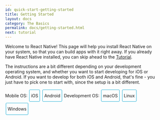 ```yaml
---
id: quick-start-getting-started
title: Getting Started
layout: docs
category: The Basics
permalink: docs/getting-started.html
next: tutorial
---
```


Welcome to React Native! This page will help you install React Native on
your system, so that you can build apps with it right away. If you already
have React Native installed, you can skip ahead to the
[Tutorial](/react-native/docs/tutorial.html).

The instructions are a bit different depending on your development operating system, and whether you want to start developing for iOS or Android. If you
want to develop for both iOS and Android, that's fine - you just have to pick
one to start with, since the setup is a bit different.

<div class="toggler">
  <style>
    .toggler a {
      display: inline-block;
      padding: 10px 5px;
      margin: 2px;
      border: 1px solid #05A5D1;
      border-radius: 3px;
      text-decoration: none !important;
    }
    .display-os-mac .toggler .button-mac,
    .display-os-linux .toggler .button-linux,
    .display-os-windows .toggler .button-windows,
    .display-platform-ios .toggler .button-ios,
    .display-platform-android .toggler .button-android {
      background-color: #05A5D1;
      color: white;
    }
    block { display: none; }
    .display-platform-ios.display-os-mac .ios.mac,
    .display-platform-ios.display-os-linux .ios.linux,
    .display-platform-ios.display-os-windows .ios.windows,
    .display-platform-android.display-os-mac .android.mac,
    .display-platform-android.display-os-linux .android.linux,
    .display-platform-android.display-os-windows .android.windows {
      display: block;
    }
  </style>
  <span>Mobile OS:</span>
  <a href="javascript:void(0);" class="button-ios" onclick="display('platform', 'ios')">iOS</a>
  <a href="javascript:void(0);" class="button-android" onclick="display('platform', 'android')">Android</a>
  <span>Development OS:</span>
  <a href="javascript:void(0);" class="button-mac" onclick="display('os', 'mac')">macOS</a>
  <a href="javascript:void(0);" class="button-linux" onclick="display('os', 'linux')">Linux</a>
  <a href="javascript:void(0);" class="button-windows" onclick="display('os', 'windows')">Windows</a>
</div>

<block class="linux windows ios" />

## Unsupported

<div>Unfortunately, Apple only lets you develop for iOS on a Mac. If you want to build an iOS app but you don't have a Mac yet, you can try starting with the <a href="" onclick="display('platform', 'android')">Android</a> instructions instead.</div>

<center><img src="img/react-native-sorry-not-supported.png" width="150"></img></center>

<block class="mac ios" />

## Installing Dependencies

You will need Node.js, Watchman, the React Native command line interface, and Xcode.

<block class="mac android" />

## Installing Dependencies

You will need Node.js, Watchman, the React Native command line interface, and Android Studio.

<block class="windows linux android" />

## Installing Dependencies

You will need Node.js, the React Native command line interface, and Android Studio.

<block class="mac ios android" />

### Node, Watchman

We recommend installing Node and Watchman using [Homebrew](http://brew.sh/). Run the following commands in a Terminal after installing Homebrew:

```
brew install node
brew install watchman
```

> [Watchman](https://facebook.github.io/watchman) is a tool by Facebook for watching
changes in the filesystem. It is highly recommended you install it for better performance.

<block class="linux android" />

### Node

Follow the [installation instructions for your Linux distribution](https://nodejs.org/en/download/package-manager/) to install Node.js 4 or newer.

<block class='windows android' />

### Node

We recommend installing Node.js and Python2 via [Chocolatey](https://chocolatey.org), a popular package manager for Windows. Open a Command Prompt as Administrator, then run:

```
choco install nodejs.install
choco install python2
```

> You can find additional installation options on [Node.js's Downloads page](https://nodejs.org/en/download/).

<block class="mac ios android" />

### The React Native CLI

Node.js comes with npm, which lets you install the React Native command line interface.

Run the following command in a Terminal:

```
npm install -g react-native-cli
```

> If you get an error like `Cannot find module 'npmlog'`, try installing npm directly: `curl -0 -L http://npmjs.org/install.sh | sudo sh`.

<block class="windows linux android" />

### The React Native CLI

Node.js comes with npm, which lets you install the React Native command line interface.

Run the following command in a Terminal:

```
npm install -g react-native-cli
```

> If you get an error like `Cannot find module 'npmlog'`, try installing npm directly: `curl -0 -L http://npmjs.org/install.sh | sudo sh`.

<block class="mac ios" />

### Xcode

The easiest way to install Xcode is via the [Mac App Store](https://itunes.apple.com/us/app/xcode/id497799835?mt=12). Installing Xcode will also install the iOS Simulator and all the necessary tools to build your iOS app.

<block class="mac linux windows android" />

### Android Development Environment

Setting up your development environment can be somewhat tedious if you're new to Android development. If you're already familiar with Android development, there are a few things you may need to configure. In either case, please make sure to carefully follow the next few steps.

#### 1. Download and install Android Studio

[Android Studio](https://developer.android.com/studio/install.html) provides the Android SDK and AVD (emulator) required to run and test your React Native apps.

<block class="mac android" />

> Android Studio requires the [Java SE Development Kit(JDK)](http://www.oracle.com/technetwork/java/javase/downloads/jdk8-downloads-2133151.html), version 8. You can type `javac -version` in a terminal to see what version you have, if any.

```
$ javac -version
javac 1.8.0_111
```

> The version string `1.8.x_xxx` corresponds to JDK 8.

<block class="mac windows android" />

#### 2. Install the AVD and HAXM

Choose `Custom` installation when running Android Studio for the first time. Make sure the boxes next to all of the following are checked:

- `Android SDK`
- `Android SDK Platform`
- `Performance (Intel ® HAXM)`
- `Android Virtual Device`

Then, click "Next" to install all of these components.

> If you've already installed Android Studio before, you can still [install HAXM](https://software.intel.com/en-us/android/articles/installation-instructions-for-intel-hardware-accelerated-execution-manager-windows) without performing a custom installation.

<block class="linux android" />

#### 2. Install the AVD and configure VM acceleration

Choose `Custom` installation when running Android Studio for the first time. Make sure the boxes next to all of the following are checked:

- `Android SDK`
- `Android SDK Platform`
- `Android Virtual Device`

Click "Next" to install all of these components, then [configure VM acceleration](https://developer.android.com/studio/run/emulator-acceleration.html#vm-linux) on your system.

<block class="mac linux windows android" />

#### 3. Install the Android 6.0 (Marshmallow) SDK

Android Studio installs the most recent Android SDK by default. React Native, however, requires the `Android 6.0 (Marshmallow)` SDK. To install it, launch the SDK Manager, click on "Configure" in the "Welcome to Android Studio" screen.

> The SDK Manager can also be found within the Android Studio "Preferences" menu, under **Appearance & Behavior** → **System Settings** → **Android SDK**.

Select "SDK Platforms" from within the SDK Manager, then check the box next to "Show Package Details". Look for and expand the `Android 6.0 (Marshmallow)` entry, then make sure the following items are all checked:

- `Google APIs`
- `Intel x86 Atom System Image`
- `Intel x86 Atom_64 System Image`

Next, select "SDK Tools" and check the box next to "Show Package Details" here as well. Look for and expand the "Android SDK Build Tools" entry, then make sure that `Android SDK Build-Tools 23.0.1` is selected.

Finally, click "Apply" to download and install the Android SDK and related build tools.

<block class="mac windows linux android" />

#### 4. Set up the ANDROID_HOME environment variable

The React Native command line interface requires the `ANDROID_HOME` environment variable to be set up.

<block class="mac android" />

Add the following lines to your `~/.bashrc` (or equivalent) config file:

```
export ANDROID_HOME=${HOME}/Library/Android/sdk
export PATH=${PATH}:${ANDROID_HOME}/tools
export PATH=${PATH}:${ANDROID_HOME}/platform-tools
```

> Please make sure you export the correct path for `ANDROID_HOME`. If you installed the Android SDK using Homebrew, it would be located at `/usr/local/opt/android-sdk`.

<block class="linux android" />

Add the following lines to your `~/.bashrc` (or equivalent) config file:

```
export ANDROID_HOME=${HOME}/Android/Sdk
export PATH=${PATH}:${ANDROID_HOME}/tools
export PATH=${PATH}:${ANDROID_HOME}/platform-tools
```

> Please make sure you export the correct path for `ANDROID_HOME` if you did not install the Android SDK using Android Studio.

<block class="windows android" />

Go to **Control Panel** → **System and Security** → **System** → **Change settings** →
**Advanced System Settings** → **Environment variables** → **New**, then enter the path to your Android SDK.

![env variable](img/react-native-android-sdk-environment-variable-windows.png)

Restart the Command Prompt to apply the new environment variable.

> Please make sure you export the correct path for `ANDROID_HOME` if you did not install the Android SDK using Android Studio.

<block class="linux android" />

### Watchman (optional)

Follow the [Watchman installation guide](https://facebook.github.io/watchman/docs/install.html#build-install) to compile and install Watchman from source.

> [Watchman](https://facebook.github.io/watchman/docs/install.html) is a tool by Facebook for watching
changes in the filesystem. It is highly recommended you install it for better performance, but it's alright to skip this if you find the process to be tedious.

<block class="mac windows linux android" />

## Starting the Android Virtual Device

![Android Studio AVD Manager](img/react-native-tools-avd.png)

You can see the list of available AVDs by opening the "AVD Manager" from within Android Studio. You can also run the following command in a terminal:

```
android avd
```

Once in the "AVD Manager", select your AVD and click "Start...".

> Android Studio should have set up an Android Virtual Device for you during installation, but it is very common to run into an issue where Android Studio fails to install the AVD. You may follow the [Android Studio User Guide](https://developer.android.com/studio/run/managing-avds.html) to create a new AVD manually if needed.

<block class="mac ios android" />

## Testing your React Native Installation

<block class="mac ios" />

Use the React Native command line interface to generate a new React Native project called "AwesomeProject", then run `react-native run-ios` inside the newly created folder.

```
react-native init AwesomeProject
cd AwesomeProject
react-native run-ios
```

You should see your new app running in the iOS Simulator shortly.

`react-native run-ios` is just one way to run your app. You can also run it directly from within Xcode or [Nuclide](https://nuclide.io/).

<block class="mac android" />

Use the React Native command line interface to generate a new React Native project called "AwesomeProject", then run `react-native run-android` inside the newly created folder:

```
react-native init AwesomeProject
cd AwesomeProject
react-native run-android
```

If everything is set up correctly, you should see your new app running in your AVD shortly.

`react-native run-android` is just one way to run your app - you can also run it directly from within Android Studio or [Nuclide](https://nuclide.io/).

<block class="mac ios android" />

### Modifying your app

Now that you have successfully run the app, let's modify it.

<block class="mac ios" />

- Open `index.ios.js` in your text editor of choice and edit some lines.
- Hit `Command⌘ + R` in your iOS Simulator to reload the app and see your change!

<block class="mac android" />

- Open `index.android.js` in your text editor of choice and edit some lines.
- Press the `R` key twice or select `Reload` from the Developer Menu to see your change!

<block class="mac ios android" />

### That's it!

Congratulations! You've successfully run and modified your first React Native app.

<center><img src="img/react-native-congratulations.png" width="150"></img></center>

<block class="windows android" />

## Testing your React Native Installation

Use the React Native command line interface to generate a new React Native project called "AwesomeProject", then run `react-native start` inside the newly created folder to start the packager.

```
react-native init AwesomeProject
cd AwesomeProject
react-native start
```

Open a new command prompt and run `react-native run-android` inside the same folder to launch the app on your AVD.

```
react-native run-android
```

<block class="linux android" />

## Testing your React Native Installation

Use the React Native command line interface to generate a new React Native project called "AwesomeProject", then run `react-native run-android` inside the newly created folder.

```
react-native init AwesomeProject
cd AwesomeProject
react-native run-android
```

<block class="windows linux android" />

If everything is set up correctly, you should see your new app running in your Android emulator shortly.

<block class="windows android" />

> If you're targeting API level 23, the app might crash on first launch with an error smilar to `Unable to add window android.view.ViewRootImpl$W@c51fa6 -- permission denied for this window type`. To fix this, you need to go to `System settings > Apps > Configure apps > Draw over other apps` and grant the permission for the app.

NOTE: Many React Native modules haven't been tested on Marshmallow and might break. Please thoroughly test the app if you target API level 23 and file a bug report if you find that something is broken.

<block class="windows linux android" />

### Modifying your app

Now that you have successfully run the app, let's modify it.

- Open `index.android.js` in your text editor of choice and edit some lines.
- Press the `R` key twice or select `Reload` from the Developer Menu to see your change!

### That's it!

Congratulations! You've successfully run and modified a React Native app.

<center><img src="img/react-native-congratulations.png" width="150"></img></center>

<block class="mac ios" />

## Now What?

- If you want to add this new React Native code to an existing application, check out the [Integration guide](docs/integration-with-existing-apps.html).

- If you can't get this to work, see the [Troubleshooting](docs/troubleshooting.html#content) page.

- If you're curious to learn more about React Native, continue on
to the [Tutorial](docs/tutorial.html).

<block class="windows linux mac android" />

## Now What?

- If you want to add this new React Native code to an existing application, check out the [Integration guide](docs/integration-with-existing-apps.html).

- If you can't get this to work, see the [Troubleshooting](docs/troubleshooting.html#content) page.

- If you're curious to learn more about React Native, continue on
to the [Tutorial](docs/tutorial.html).

<script>
// Convert <div>...<span><block /></span>...</div>
// Into <div>...<block />...</div>
var blocks = document.getElementsByTagName('block');
for (var i = 0; i < blocks.length; ++i) {
  var block = blocks[i];
  var span = blocks[i].parentNode;
  var container = span.parentNode;
  container.insertBefore(block, span);
  container.removeChild(span);
}
// Convert <div>...<block />content<block />...</div>
// Into <div>...<block>content</block><block />...</div>
blocks = document.getElementsByTagName('block');
for (var i = 0; i < blocks.length; ++i) {
  var block = blocks[i];
  while (block.nextSibling && block.nextSibling.tagName !== 'BLOCK') {
    block.appendChild(block.nextSibling);
  }
}
function display(type, value) {
  var container = document.getElementsByTagName('block')[0].parentNode;
  container.className = 'display-' + type + '-' + value + ' ' +
    container.className.replace(RegExp('display-' + type + '-[a-z]+ ?'), '');
}

// If we are coming to the page with a hash in it (i.e. from a search, for example), try to get
// us as close as possible to the correct platform and dev os using the hashtag and block walk up.
var foundHash = false;
if (window.location.hash !== '' && window.location.hash !== 'content') { // content is default
  var hashLinks = document.querySelectorAll('a.hash-link');
  for (var i = 0; i < hashLinks.length && !foundHash; ++i) {
    if (hashLinks[i].hash === window.location.hash) {
      var parent = hashLinks[i].parentElement;
      while (parent) {
        if (parent.tagName === 'BLOCK') {
          var devOS = null;
          var targetPlatform = null;
          // Could be more than one target os and dev platform, but just choose some sort of order
          // of priority here.

          // Dev OS
          if (parent.className.indexOf('mac') > -1) {
            devOS = 'mac';
          } else if (parent.className.indexOf('linux') > -1) {
            devOS = 'linux';
          } else if (parent.className.indexOf('windows') > -1) {
            devOS = 'windows';
          } else {
            break; // assume we don't have anything.
          }

          // Target Platform
          if (parent.className.indexOf('ios') > -1) {
            targetPlatform = 'ios';
          } else if (parent.className.indexOf('android') > -1) {
            targetPlatform = 'android';
          } else {
            break; // assume we don't have anything.
          }
          // We would have broken out if both targetPlatform and devOS hadn't been filled.
          display('os', devOS);
          display('platform', targetPlatform);
          foundHash = true;
          break;
        }
        parent = parent.parentElement;
      }
    }
  }
}
// Do the default if there is no matching hash
if (!foundHash) {
  var isMac = navigator.platform === 'MacIntel';
  var isWindows = navigator.platform === 'Win32';
  display('os', isMac ? 'mac' : (isWindows ? 'windows' : 'linux'));
  display('platform', isMac ? 'ios' : 'android');
}
</script>
